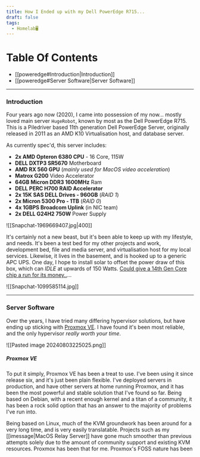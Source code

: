 ```yaml
---
title: How I Ended up with my Dell PowerEdge R715...
draft: false
tags:
  - Homelab🖥️
---
```

# Table Of Contents

- [[poweredge#Introduction|Introduction]]
- [[poweredge#Server Software|Server Software]]

---

### Introduction

Four years ago now (2020), I came into possession of my now... mostly loved main server `HugeRobot`, known by most as the Dell PowerEdge R715. This is a Piledriver based 11th generation Dell PowerEdge Server, originally released in 2011 as an AMD K10 Virtualisation host, and database server. 

As currently spec'd, this server includes:

- **2x AMD Opteron 6380 CPU** - 16 Core, 115W 
- **DELL DXTP3 SR5670** Motherboard
- **AMD RX 560 GPU** (*mainly used for MacOS video acceleration*)
- **Matrox G200** Video Accelerator
- **64GB Micron DDR3 1600MHz** Ram 
- **DELL PERC H700 RAID Accelerator**
- **2x 15K SAS DELL Drives - 960GB** (*RAID 1*)
- **2x Micron 5300 Pro - 1TB** (*RAID 0*)
- **4x 1GBPS Broadcom Uplink** (in NIC team)
- **2x DELL G24H2 750W** Power Supply


![[Snapchat-1969669407.jpg|400]]

It's certainly not a new beast, but it's been able to keep up with my lifestyle, and needs. It's been a test bed for my other projects and work, development bed, file and media server, and virtualisation host for my local services. Likewise, it lives in the basement, and is hooked up to a generic APC UPS. One day, I hope to install solar to offset the power draw of this box, which can *IDLE* at upwards of 150 Watts. [Could give a 14th Gen Core chip a run for its money..](https://www.anandtech.com/show/21084/intel-core-i9-14900k-core-i7-14700k-and-core-i5-14600k-review-raptor-lake-refreshed/6)... 

![[Snapchat-1099585114.jpg]]

---

### Server Software

Over the years, I have tried many differing hypervisor solutions, but have ending up sticking with [Proxmox VE](https://www.proxmox.com/en/proxmox-virtual-environment/overview). I have found it's been most reliable, and the only hypervisor *really worth your time*.

![[Pasted image 20240803225025.png]]

##### Proxmox VE

To put it simply, Proxmox VE has been a treat to use. I've been using it since release six, and it's just been plain flexible. I've deployed servers in production, and have other servers at home running Proxmox, and it has been the most powerful and stable solution that I've found so far. Being based on Debian, with a recent enough kernel and a titan of a community, it has been a rock solid option that has an answer to the majority of problems I've run into. 

Being based on Linux, much of the KVM groundwork has been around for a very long time, and is very easily translatable. Projects such as my [[imessage|MacOS Relay Server]] have gone much smoother than previous attempts solely due to the amount of community support and existing KVM resources. Proxmox has been that for me. Proxmox's FOSS nature has been 